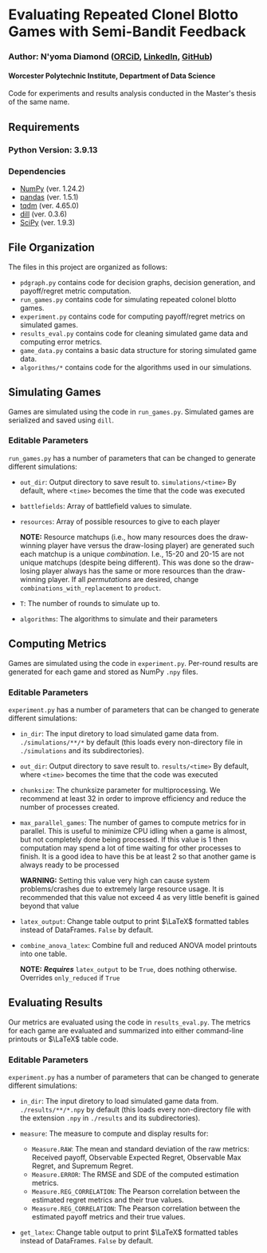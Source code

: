 # Evaluating Repeated Clonel Blotto Games with Semi-Bandit Feedback

### Author: N'yoma Diamond ([ORCiD](https://orcid.org/0000-0002-6468-1779), [LinkedIn](https://www.linkedin.com/in/nyoma-diamond/), [GitHub](https://github.com/nyoma-diamond))

#### Worcester Polytechnic Institute, Department of Data Science

Code for experiments and results analysis conducted in the Master's thesis of the same name.


## Requirements

### Python Version: 3.9.13

### Dependencies

- [NumPy](https://numpy.org/) (ver. 1.24.2)
- [pandas](https://pandas.pydata.org/) (ver. 1.5.1)
- [tqdm](https://github.com/tqdm/tqdm) (ver. 4.65.0)
- [dill](https://github.com/uqfoundation/dill) (ver. 0.3.6)
- [SciPy](https://scipy.org/) (ver. 1.9.3)


## File Organization

The files in this project are organized as follows:

- `pdgraph.py` contains code for decision graphs, decision generation, and payoff/regret metric computation.
- `run_games.py` contains code for simulating repeated colonel blotto games.
- `experiment.py` contains code for computing payoff/regret metrics on simulated games.
- `results_eval.py` contains code for cleaning simulated game data and computing error metrics.
- `game_data.py` contains a basic data structure for storing simulated game data.
- `algorithms/*` contains code for the algorithms used in our simulations.


## Simulating Games

Games are simulated using the code in `run_games.py`. Simulated games are serialized and saved using `dill`.


### Editable Parameters

`run_games.py` has a number of parameters that can be changed to generate different simulations:

 - `out_dir`: Output directory to save result to. `simulations/<time>` By default, where `<time>` becomes the time that the code was executed

 - `battlefields`: Array of battlefield values to simulate.

 - `resources`: Array of possible resources to give to each player

    **NOTE:** Resource matchups (i.e., how many resources does the draw-winning player have versus the draw-losing player) are generated such each matchup is a unique _combination_. I.e., 15-20 and 20-15 are not unique matchups (despite being different). This was done so the draw-losing player always has the same or more resources than the draw-winning player. If all _permutations_ are desired, change `combinations_with_replacement` to `product`.

 - `T`: The number of rounds to simulate up to.

 - `algorithms`: The algorithms to simulate and their parameters


## Computing Metrics

Games are simulated using the code in `experiment.py`. Per-round results are generated for each game and stored as NumPy `.npy` files.


### Editable Parameters

`experiment.py` has a number of parameters that can be changed to generate different simulations:

- `in_dir`: The input diretory to load simulated game data from. `./simulations/**/*` by default (this loads every non-directory file in `./simulations` and its subdirectories).

- `out_dir`: Output directory to save result to. `results/<time>` By default, where `<time>` becomes the time that the code was executed

- `chunksize`: The chunksize parameter for multiprocessing. We recommend at least 32 in order to improve efficiency and reduce the number of processes created.

- `max_parallel_games`: The number of games to compute metrics for in parallel. This is useful to minimize CPU idling when a game is almost, but not completely done being processed. If this value is 1 then computation may spend a lot of time waiting for other processes to finish. It is a good idea to have this be at least 2 so that another game is always ready to be processed

  **WARNING:** Setting this value very high can cause system problems/crashes due to extremely large resource usage. It is recommended that this value not exceed 4 as very little benefit is gained beyond that value

- `latex_output`: Change table output to print $\LaTeX$ formatted tables instead of DataFrames. `False` by default.

- `combine_anova_latex`: Combine full and reduced ANOVA model printouts into one table.

  **NOTE:** **_Requires_** `latex_output` to be `True`, does nothing otherwise. Overrides `only_reduced` if `True`


## Evaluating Results

Our metrics are evaluated using the code in `results_eval.py`. The metrics for each game are evaluated and summarized into either command-line printouts or $\LaTeX$ table code.


### Editable Parameters

`experiment.py` has a number of parameters that can be changed to generate different simulations:

- `in_dir`: The input diretory to load simulated game data from. `./results/**/*.npy` by default (this loads every non-directory file with the extension `.npy` in `./results` and its subdirectories).

- `measure`: The measure to compute and display results for:
  - `Measure.RAW`: The mean and standard deviation of the raw metrics: Received payoff, Observable Expected Regret, Observable Max Regret, and Supremum Regret.
  - `Measure.ERROR`: The RMSE and SDE of the computed estimation metrics.
  - `Measure.REG_CORRELATION`: The Pearson correlation between the estimated regret metrics and their true values.
  - `Measure.REG_CORRELATION`: The Pearson correlation between the estimated payoff metrics and their true values.
 
- `get_latex`: Change table output to print $\LaTeX$ formatted tables instead of DataFrames. `False` by default.
